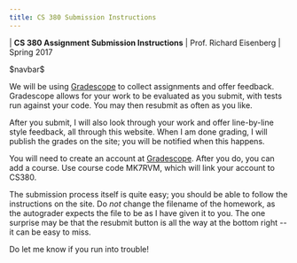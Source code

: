 ```yaml
---
title: CS 380 Submission Instructions
---
```


<div id="header">

| **CS 380 Assignment Submission Instructions**
| Prof. Richard Eisenberg
| Spring 2017

</div>

\$navbar\$

We will be using [Gradescope] to collect assignments and offer feedback. Gradescope
allows for your work to be evaluated as you submit, with tests run against your code.
You may then resubmit as often as you like.

After you submit, I will also look through your work and offer line-by-line style
feedback, all through this website. When I am done grading, I will publish the
grades on the site; you will be notified when this happens.

You will need to create an account at [Gradescope]. After you do, you can add a
course. Use course code MK7RVM, which will link your account to CS380.

The submission process itself is quite easy; you should be able to follow the instructions
on the site. Do *not* change the filename of the homework, as the autograder expects the
file to be as I have given it to you. The one surprise may be that the resubmit
button is all the way at the bottom right -- it can be easy to miss.

Do let me know if you run into trouble!

[Gradescope]: https://gradescope.com
